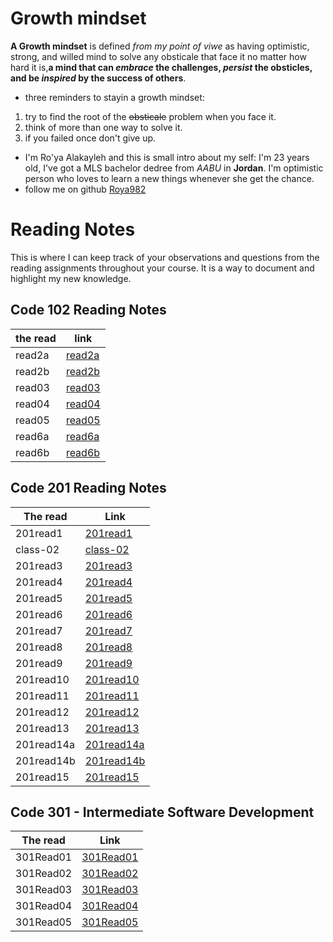 # Growth mindset 
**A Growth mindset** is defined *from my point of viwe* as having optimistic, strong, and willed mind to solve any obsticale that face it no matter how hard it is,**a mind that can _embrace_ the challenges, _persist_ the obsticles, and be _inspired_ by the success of others**.

 - three reminders to stayin a growth mindset:
 1. try to find the root of the ~~obsticale~~ problem when you face it.
 2. think of more than one way to solve it.
 3. if you failed once don't give up.
 - I'm Ro'ya Alakayleh and this is small intro about my self: 
 I'm 23 years old, I've got a MLS bachelor dedree from *AABU* in **Jordan**. I'm optimistic person who loves to learn a new things whenever she get the chance.
- follow me on github [Roya982](https://github.com/Roya982)


# Reading Notes

This is where I can keep track of your observations and questions from the reading assignments throughout your course. It is a way to document and highlight my new knowledge.

## Code 102 Reading Notes

| the read |     link        |
|----------|  ---------------|
| read2a   | [read2a](https://roya982.github.io/reading-notes/read2a)      |
| read2b   | [read2b](https://roya982.github.io/reading-notes/read2b)      |
| read03   | [read03](https://roya982.github.io/reading-notes/read03)      |
| read04   | [read04](https://roya982.github.io/reading-notes/read04)      |
| read05   | [read05](https://roya982.github.io/reading-notes/read05)      |
| read6a   | [read6a](https://roya982.github.io/reading-notes/read6a)      |
| read6b   | [read6b](https://roya982.github.io/reading-notes/read6b)      |

## Code 201 Reading Notes

| The read | Link   |
|----------|--------|
| 201read1 | [201read1](https://roya982.github.io/reading-notes/201read1)  |
| class-02 | [class-02](https://roya982.github.io/reading-notes/class-02) |
| 201read3 | [201read3](https://roya982.github.io/reading-notes/201read3) |
| 201read4 | [201read4](https://roya982.github.io/reading-notes/201read4) |
| 201read5 | [201read5](https://roya982.github.io/reading-notes/201read5) |
| 201read6 | [201read6](https://roya982.github.io/reading-notes/201read6) |
| 201read7 | [201read7](https://roya982.github.io/reading-notes/201read7) |
| 201read8 | [201read8](https://roya982.github.io/reading-notes/201read8) |
| 201read9 | [201read9](https://roya982.github.io/reading-notes/201read9) |
| 201read10| [201read10](https://roya982.github.io/reading-notes/201read10) |
| 201read11| [201read11](https://roya982.github.io/reading-notes/201read11) |
| 201read12| [201read12](https://roya982.github.io/reading-notes/201read12) |
| 201read13| [201read13](https://roya982.github.io/reading-notes/201read13) |
| 201read14a| [201read14a](https://roya982.github.io/reading-notes/201read14a) |
| 201read14b| [201read14b](https://roya982.github.io/reading-notes/201read14b) |
| 201read15| [201read15](https://roya982.github.io/reading-notes/201read15) |


## Code 301 - Intermediate Software Development

| The read | Link   |
|----------|--------|
|301Read01 | [301Read01](https://roya982.github.io/reading-notes/301Read01) |
|301Read02 | [301Read02](https://roya982.github.io/reading-notes/301Read02) |
|301Read03 | [301Read03](https://roya982.github.io/reading-notes/301Read03) |
|301Read04 | [301Read04](https://roya982.github.io/reading-notes/301Read04) |
|301Read05 | [301Read05](https://roya982.github.io/reading-notes/301Read05) |